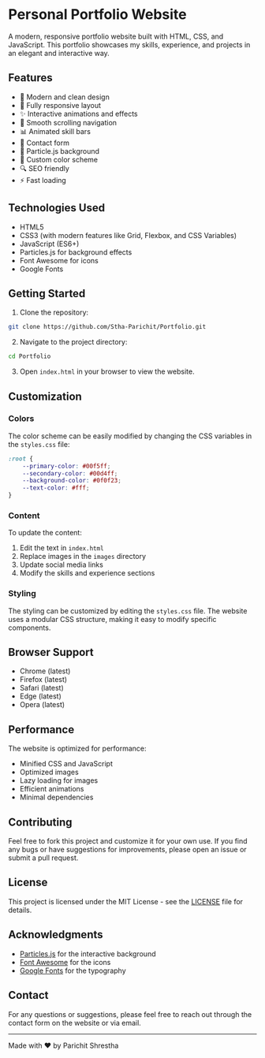# Personal Portfolio Website

A modern, responsive portfolio website built with HTML, CSS, and JavaScript. This portfolio showcases my skills, experience, and projects in an elegant and interactive way.

## Features

- 🌟 Modern and clean design
- 📱 Fully responsive layout
- ✨ Interactive animations and effects
- 🎯 Smooth scrolling navigation
- 📊 Animated skill bars
- 📝 Contact form
- 🌈 Particle.js background
- 🎨 Custom color scheme
- 🔍 SEO friendly
- ⚡ Fast loading

## Technologies Used

- HTML5
- CSS3 (with modern features like Grid, Flexbox, and CSS Variables)
- JavaScript (ES6+)
- Particles.js for background effects
- Font Awesome for icons
- Google Fonts

## Getting Started

1. Clone the repository:
```bash
git clone https://github.com/Stha-Parichit/Portfolio.git
```

2. Navigate to the project directory:
```bash
cd Portfolio
```

3. Open `index.html` in your browser to view the website.

## Customization

### Colors
The color scheme can be easily modified by changing the CSS variables in the `styles.css` file:

```css
:root {
    --primary-color: #00f5ff;
    --secondary-color: #00d4ff;
    --background-color: #0f0f23;
    --text-color: #fff;
}
```

### Content
To update the content:
1. Edit the text in `index.html`
2. Replace images in the `images` directory
3. Update social media links
4. Modify the skills and experience sections

### Styling
The styling can be customized by editing the `styles.css` file. The website uses a modular CSS structure, making it easy to modify specific components.

## Browser Support

- Chrome (latest)
- Firefox (latest)
- Safari (latest)
- Edge (latest)
- Opera (latest)

## Performance

The website is optimized for performance:
- Minified CSS and JavaScript
- Optimized images
- Lazy loading for images
- Efficient animations
- Minimal dependencies

## Contributing

Feel free to fork this project and customize it for your own use. If you find any bugs or have suggestions for improvements, please open an issue or submit a pull request.

## License

This project is licensed under the MIT License - see the [LICENSE](LICENSE) file for details.

## Acknowledgments

- [Particles.js](https://vincentgarreau.com/particles.js/) for the interactive background
- [Font Awesome](https://fontawesome.com/) for the icons
- [Google Fonts](https://fonts.google.com/) for the typography

## Contact

For any questions or suggestions, please feel free to reach out through the contact form on the website or via email.

---

Made with ❤️ by Parichit Shrestha
